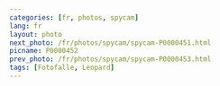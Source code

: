 ```yaml
---
categories: [fr, photos, spycam]
lang: fr
layout: photo
next_photo: /fr/photos/spycam/spycam-P0000451.html
picname: P0000452
prev_photo: /fr/photos/spycam/spycam-P0000453.html
tags: [Fotofalle, Leopard]
---
```

